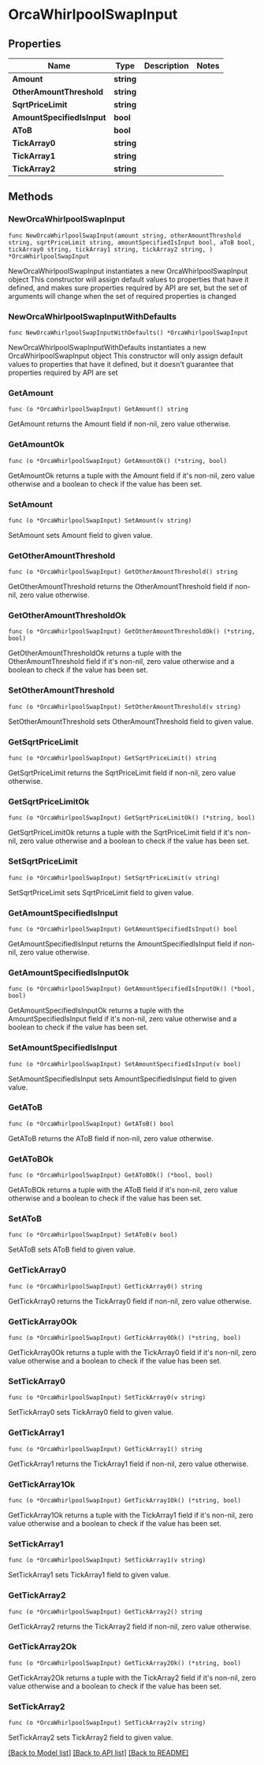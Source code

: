 # OrcaWhirlpoolSwapInput

## Properties

Name | Type | Description | Notes
------------ | ------------- | ------------- | -------------
**Amount** | **string** |  | 
**OtherAmountThreshold** | **string** |  | 
**SqrtPriceLimit** | **string** |  | 
**AmountSpecifiedIsInput** | **bool** |  | 
**AToB** | **bool** |  | 
**TickArray0** | **string** |  | 
**TickArray1** | **string** |  | 
**TickArray2** | **string** |  | 

## Methods

### NewOrcaWhirlpoolSwapInput

`func NewOrcaWhirlpoolSwapInput(amount string, otherAmountThreshold string, sqrtPriceLimit string, amountSpecifiedIsInput bool, aToB bool, tickArray0 string, tickArray1 string, tickArray2 string, ) *OrcaWhirlpoolSwapInput`

NewOrcaWhirlpoolSwapInput instantiates a new OrcaWhirlpoolSwapInput object
This constructor will assign default values to properties that have it defined,
and makes sure properties required by API are set, but the set of arguments
will change when the set of required properties is changed

### NewOrcaWhirlpoolSwapInputWithDefaults

`func NewOrcaWhirlpoolSwapInputWithDefaults() *OrcaWhirlpoolSwapInput`

NewOrcaWhirlpoolSwapInputWithDefaults instantiates a new OrcaWhirlpoolSwapInput object
This constructor will only assign default values to properties that have it defined,
but it doesn't guarantee that properties required by API are set

### GetAmount

`func (o *OrcaWhirlpoolSwapInput) GetAmount() string`

GetAmount returns the Amount field if non-nil, zero value otherwise.

### GetAmountOk

`func (o *OrcaWhirlpoolSwapInput) GetAmountOk() (*string, bool)`

GetAmountOk returns a tuple with the Amount field if it's non-nil, zero value otherwise
and a boolean to check if the value has been set.

### SetAmount

`func (o *OrcaWhirlpoolSwapInput) SetAmount(v string)`

SetAmount sets Amount field to given value.


### GetOtherAmountThreshold

`func (o *OrcaWhirlpoolSwapInput) GetOtherAmountThreshold() string`

GetOtherAmountThreshold returns the OtherAmountThreshold field if non-nil, zero value otherwise.

### GetOtherAmountThresholdOk

`func (o *OrcaWhirlpoolSwapInput) GetOtherAmountThresholdOk() (*string, bool)`

GetOtherAmountThresholdOk returns a tuple with the OtherAmountThreshold field if it's non-nil, zero value otherwise
and a boolean to check if the value has been set.

### SetOtherAmountThreshold

`func (o *OrcaWhirlpoolSwapInput) SetOtherAmountThreshold(v string)`

SetOtherAmountThreshold sets OtherAmountThreshold field to given value.


### GetSqrtPriceLimit

`func (o *OrcaWhirlpoolSwapInput) GetSqrtPriceLimit() string`

GetSqrtPriceLimit returns the SqrtPriceLimit field if non-nil, zero value otherwise.

### GetSqrtPriceLimitOk

`func (o *OrcaWhirlpoolSwapInput) GetSqrtPriceLimitOk() (*string, bool)`

GetSqrtPriceLimitOk returns a tuple with the SqrtPriceLimit field if it's non-nil, zero value otherwise
and a boolean to check if the value has been set.

### SetSqrtPriceLimit

`func (o *OrcaWhirlpoolSwapInput) SetSqrtPriceLimit(v string)`

SetSqrtPriceLimit sets SqrtPriceLimit field to given value.


### GetAmountSpecifiedIsInput

`func (o *OrcaWhirlpoolSwapInput) GetAmountSpecifiedIsInput() bool`

GetAmountSpecifiedIsInput returns the AmountSpecifiedIsInput field if non-nil, zero value otherwise.

### GetAmountSpecifiedIsInputOk

`func (o *OrcaWhirlpoolSwapInput) GetAmountSpecifiedIsInputOk() (*bool, bool)`

GetAmountSpecifiedIsInputOk returns a tuple with the AmountSpecifiedIsInput field if it's non-nil, zero value otherwise
and a boolean to check if the value has been set.

### SetAmountSpecifiedIsInput

`func (o *OrcaWhirlpoolSwapInput) SetAmountSpecifiedIsInput(v bool)`

SetAmountSpecifiedIsInput sets AmountSpecifiedIsInput field to given value.


### GetAToB

`func (o *OrcaWhirlpoolSwapInput) GetAToB() bool`

GetAToB returns the AToB field if non-nil, zero value otherwise.

### GetAToBOk

`func (o *OrcaWhirlpoolSwapInput) GetAToBOk() (*bool, bool)`

GetAToBOk returns a tuple with the AToB field if it's non-nil, zero value otherwise
and a boolean to check if the value has been set.

### SetAToB

`func (o *OrcaWhirlpoolSwapInput) SetAToB(v bool)`

SetAToB sets AToB field to given value.


### GetTickArray0

`func (o *OrcaWhirlpoolSwapInput) GetTickArray0() string`

GetTickArray0 returns the TickArray0 field if non-nil, zero value otherwise.

### GetTickArray0Ok

`func (o *OrcaWhirlpoolSwapInput) GetTickArray0Ok() (*string, bool)`

GetTickArray0Ok returns a tuple with the TickArray0 field if it's non-nil, zero value otherwise
and a boolean to check if the value has been set.

### SetTickArray0

`func (o *OrcaWhirlpoolSwapInput) SetTickArray0(v string)`

SetTickArray0 sets TickArray0 field to given value.


### GetTickArray1

`func (o *OrcaWhirlpoolSwapInput) GetTickArray1() string`

GetTickArray1 returns the TickArray1 field if non-nil, zero value otherwise.

### GetTickArray1Ok

`func (o *OrcaWhirlpoolSwapInput) GetTickArray1Ok() (*string, bool)`

GetTickArray1Ok returns a tuple with the TickArray1 field if it's non-nil, zero value otherwise
and a boolean to check if the value has been set.

### SetTickArray1

`func (o *OrcaWhirlpoolSwapInput) SetTickArray1(v string)`

SetTickArray1 sets TickArray1 field to given value.


### GetTickArray2

`func (o *OrcaWhirlpoolSwapInput) GetTickArray2() string`

GetTickArray2 returns the TickArray2 field if non-nil, zero value otherwise.

### GetTickArray2Ok

`func (o *OrcaWhirlpoolSwapInput) GetTickArray2Ok() (*string, bool)`

GetTickArray2Ok returns a tuple with the TickArray2 field if it's non-nil, zero value otherwise
and a boolean to check if the value has been set.

### SetTickArray2

`func (o *OrcaWhirlpoolSwapInput) SetTickArray2(v string)`

SetTickArray2 sets TickArray2 field to given value.



[[Back to Model list]](../README.md#documentation-for-models) [[Back to API list]](../README.md#documentation-for-api-endpoints) [[Back to README]](../README.md)



